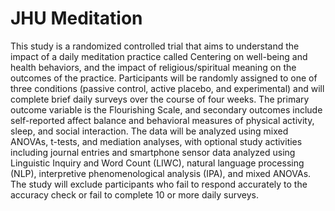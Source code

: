 # JHU Meditation
This study is a randomized controlled trial that aims to understand the impact of a daily meditation practice called Centering on well-being and health behaviors, and the impact of religious/spiritual meaning on the outcomes of the practice. Participants will be randomly assigned to one of three conditions (passive control, active placebo, and experimental) and will complete brief daily surveys over the course of four weeks. The primary outcome variable is the Flourishing Scale, and secondary outcomes include self-reported affect balance and behavioral measures of physical activity, sleep, and social interaction. The data will be analyzed using mixed ANOVAs, t-tests, and mediation analyses, with optional study activities including journal entries and smartphone sensor data analyzed using Linguistic Inquiry and Word Count (LIWC), natural language processing (NLP), interpretive phenomenological analysis (IPA), and mixed ANOVAs. The study will exclude participants who fail to respond accurately to the accuracy check or fail to complete 10 or more daily surveys.